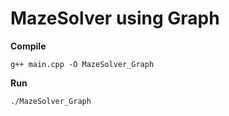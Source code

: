  # MazeSolver using Graph

**Compile**

```
g++ main.cpp -O MazeSolver_Graph
```

**Run**

```
./MazeSolver_Graph
```
